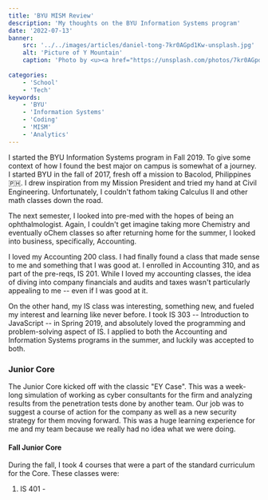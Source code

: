 ```yaml
---
title: 'BYU MISM Review'
description: 'My thoughts on the BYU Information Systems program'
date: '2022-07-13'
banner:
    src: '../../images/articles/daniel-tong-7kr0AGpd1Kw-unsplash.jpg'
    alt: 'Picture of Y Mountain'
    caption: 'Photo by <u><a href="https://unsplash.com/photos/7kr0AGpd1Kw">Daniel Tong</a></u> on Unsplash'
  
categories:
    - 'School'
    - 'Tech'
keywords:
    - 'BYU'
    - 'Information Systems'
    - 'Coding'
    - 'MISM'
    - 'Analytics'
---
```


I started the BYU Information Systems program in Fall 2019. To give some context of how I found the best major on campus is somewhat of a journey. I started BYU in the fall of 2017, fresh off a mission to Bacolod, Philippines 🇵🇭. I drew inspiration from my Mission President and tried my hand at Civil Engineering. Unfortunately, I couldn't fathom taking Calculus II and other math classes down the road.

The next semester, I looked into pre-med with the hopes of being an ophthalmologist. Again, I couldn't get imagine taking more Chemistry and eventually oChem classes so after returning home for the summer, I looked into business, specifically, Accounting.

I loved my Accounting 200 class. I had finally found a class that made sense to me and something that I was good at. I enrolled in Accounting 310, and as part of the pre-reqs, IS 201. While I loved my accounting classes, the idea of diving into company financials and audits and taxes wasn't particularly appealing to me -- even if I was good at it.

On the other hand, my IS class was interesting, something new, and fueled my interest and learning like never before. I took IS 303 -- Introduction to JavaScript -- in Spring 2019, and absolutely loved the programming and problem-solving aspect of IS. I applied to both the Accounting and Information Systems programs in the summer, and luckily was accepted to both.

### Junior Core
The Junior Core kicked off with the classic "EY Case". This was a week-long simulation of working as cyber consultants for the firm and analyzing results from the penetration tests done by another team. Our job was to suggest a course of action for the company as well as a new security strategy for them moving forward. This was a huge learning experience for me and my team because we really had no idea what we were doing.

#### Fall Junior Core
During the fall, I took 4 courses that were a part of the standard curriculum for the Core. These classes were:
1. IS 401 - 